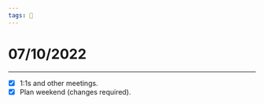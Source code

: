 ```yaml
---
tags: 📆
---
```


# 07/10/2022
---

- [x] 1:1s and other meetings.
- [x] Plan weekend (changes required).
